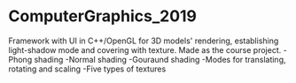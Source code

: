 # ComputerGraphics_2019
Framework with UI in C++/OpenGL for 3D models' rendering, establishing light-shadow mode and covering with texture.
Made as the course project.
-Phong shading
-Normal shading
-Gouraund shading
-Modes for translating, rotating and scaling
-Five types of textures

